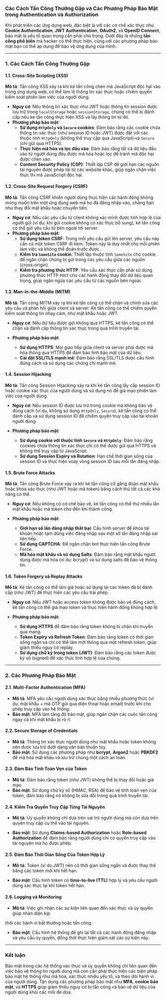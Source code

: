 ### Các Cách Tấn Công Thường Gặp và Các Phương Pháp Bảo Mật trong Authentication và Authorization

Khi phát triển các ứng dụng web, đặc biệt là với các cơ chế xác thực như **Cookie Authentication**, **JWT Authentication**, **OAuth2**, và **OpenID Connect**, bảo mật là yếu tố quan trọng cần phải chú trọng. Dưới đây là những **tấn công phổ biến** mà hacker có thể thực hiện, cùng với các phương pháp bảo mật bạn có thể áp dụng để bảo vệ ứng dụng của mình.

---

### 1. Các Cách Tấn Công Thường Gặp

#### **1.1. Cross-Site Scripting (XSS)**

**Mô tả**: Tấn công XSS xảy ra khi kẻ tấn công chèn mã JavaScript độc hại vào trong ứng dụng web, có thể làm lộ thông tin xác thực hoặc chiếm quyền kiểm soát phiên làm việc của người dùng.

- **Nguy cơ**: Nếu thông tin xác thực như JWT hoặc thông tin session được lưu trữ trong `localStorage` hoặc `sessionStorage`, chúng có thể bị đánh cắp nếu kẻ tấn công thực hiện XSS và lấy thông tin từ đó.
- **Phương pháp bảo mật**:
  - **Sử dụng `HttpOnly` và `Secure` cookies**: Đảm bảo rằng các cookie chứa thông tin xác thực (như session ID hoặc JWT) được đặt với các thuộc tính `HttpOnly` (không thể truy cập qua JavaScript) và `Secure` (chỉ gửi qua HTTPS).
  - **Thực hiện mã hóa và lọc đầu vào**: Đảm bảo rằng tất cả dữ liệu đầu vào từ người dùng đều được mã hóa hoặc lọc để tránh mã độc hại được chèn vào.
  - **Content Security Policy (CSP)**: Thiết lập CSP để giới hạn các nguồn tài nguyên được phép tải từ các website khác, giúp ngăn chặn việc thực thi mã JavaScript độc hại.

#### **1.2. Cross-Site Request Forgery (CSRF)**

**Mô tả**: Tấn công CSRF khiến người dùng thực hiện các hành động không mong muốn trên một ứng dụng web mà họ đã đăng nhập vào, chẳng hạn như thay đổi mật khẩu hoặc chuyển tiền.

- **Nguy cơ**: Nếu các yêu cầu từ client không xác minh được tính hợp lệ của người gửi (ví dụ: khi gửi cookie không có xác thực bổ sung), kẻ tấn công có thể gửi yêu cầu từ bên ngoài tới server.
- **Phương pháp bảo mật**:
  - **Sử dụng token CSRF**: Trong mỗi yêu cầu gửi lên server, yêu cầu này cần có một token CSRF đi kèm. Token này là duy nhất cho mỗi phiên làm việc và không thể đoán trước được.
  - **Kiểm tra `SameSite` cookie**: Thiết lập thuộc tính `SameSite` cho cookie để ngăn chặn chúng bị gửi trong các yêu cầu giữa các nguồn (cross-origin).
  - **Kiểm tra phương thức HTTP**: Yêu cầu xác thực cần phải sử dụng phương thức HTTP `POST` cho các hành động thay đổi dữ liệu quan trọng, giúp ngăn ngừa các yêu cầu từ các nguồn bên ngoài.

#### **1.3. Man-in-the-Middle (MITM)**

**Mô tả**: Tấn công MITM xảy ra khi kẻ tấn công có thể chặn và chỉnh sửa các yêu cầu và phản hồi giữa client và server. Kẻ tấn công có thể chiếm quyền kiểm soát thông tin nhạy cảm, như mật khẩu hoặc JWT.

- **Nguy cơ**: Nếu dữ liệu được gửi không qua HTTPS, kẻ tấn công có thể chặn và đánh cắp thông tin xác thực trong quá trình truyền tải.

- **Phương pháp bảo mật**:
  - **Sử dụng HTTPS**: Mọi giao tiếp giữa client và server phải được mã hóa thông qua HTTPS để đảm bảo tính bảo mật của dữ liệu.
  - **Cài đặt SSL/TLS mạnh mẽ**: Đảm bảo rằng SSL/TLS được cấu hình đúng cách và sử dụng các chứng chỉ mạnh mẽ.

#### **1.4. Session Hijacking**

**Mô tả**: Tấn công Session Hijacking xảy ra khi kẻ tấn công lấy cắp session ID hoặc cookie xác thực của người dùng và sử dụng nó để giả mạo phiên làm việc của người dùng.

- **Nguy cơ**: Nếu session ID được lưu trữ trong cookie mà không bảo vệ đúng cách (ví dụ, không sử dụng `HttpOnly`, `Secure`), kẻ tấn công có thể đánh cắp và sử dụng session ID để chiếm quyền truy cập vào tài khoản người dùng.

- **Phương pháp bảo mật**:
  - **Sử dụng cookie với thuộc tính `Secure` và `HttpOnly`**: Đảm bảo rằng cookies chứa thông tin xác thực chỉ có thể được gửi qua HTTPS và không thể truy cập từ JavaScript.
  - **Sử dụng Session Expiry và Rotation**: Hạn chế thời gian sống của session ID và thực hiện xoay vòng session ID sau mỗi lần đăng nhập.

#### **1.5. Brute Force Attacks**

**Mô tả**: Tấn công Brute Force xảy ra khi kẻ tấn công cố gắng đoán mật khẩu hoặc khóa xác thực (như JWT hoặc mã token) bằng cách thử tất cả các khả năng có thể.

- **Nguy cơ**: Nếu không có cơ chế bảo vệ, kẻ tấn công có thể thử nhiều lần mật khẩu hoặc mã token cho đến khi thành công.

- **Phương pháp bảo mật**:
  - **Giới hạn số lần đăng nhập thất bại**: Cấu hình server để khóa tài khoản hoặc tạm dừng việc đăng nhập sau một số lần đăng nhập sai liên tiếp.
  - **Sử dụng CAPTCHA**: Để ngăn chặn bot thực hiện tấn công Brute Force.
  - **Mã hóa mật khẩu và sử dụng Salts**: Đảm bảo rằng mật khẩu người dùng được mã hóa (ví dụ: bcrypt) và sử dụng salts để bảo vệ thông tin.

#### **1.6. Token Forgery và Replay Attacks**

**Mô tả**: Kẻ tấn công có thể làm giả hoặc sử dụng lại các token đã bị đánh cắp (như JWT) để thực hiện các yêu cầu trái phép.

- **Nguy cơ**: Nếu JWT hoặc access token không được bảo vệ đúng cách, kẻ tấn công có thể giả mạo token và thực hiện hành động không hợp lệ.

- **Phương pháp bảo mật**:
  - **Sử dụng HTTPS** để đảm bảo rằng token không bị chặn khi truyền qua mạng.
  - **Token Expiry và Refresh Token**: Đảm bảo rằng token có thời gian sống ngắn và chỉ có thể làm mới thông qua một refresh token, giúp giảm thiểu nguy cơ replay.
  - **Sử dụng chữ ký trong token (JWT)**: Đảm bảo rằng các token được ký số (signed) để xác thực tính hợp lệ của chúng.

---

### 2. Các Phương Pháp Bảo Mật

#### **2.1. Multi-Factor Authentication (MFA)**

- **Mô tả**: MFA yêu cầu người dùng xác thực bằng nhiều phương thức (ví dụ: mật khẩu + mã OTP gửi qua điện thoại hoặc email) trước khi cho phép truy cập vào hệ thống.
- **Bảo mật**: MFA làm tăng độ bảo mật, giúp ngăn chặn các cuộc tấn công ngay cả khi mật khẩu bị rò rỉ.

#### **2.2. Secure Storage of Credentials**

- **Mô tả**: Thông tin xác thực người dùng như mật khẩu hoặc token không nên được lưu trữ dưới dạng văn bản thuần túy.
- **Bảo mật**: Sử dụng các phương pháp như **bcrypt**, **Argon2** hoặc **PBKDF2** để mã hóa mật khẩu và lưu trữ chúng một cách an toàn.

#### **2.3. Đảm Bảo Tính Toàn Vẹn của Token**

- **Mô tả**: Đảm bảo rằng token (như JWT) không thể bị thay đổi hoặc giả mạo.
- **Bảo mật**: Sử dụng chữ ký số (HMAC, RSA) để bảo vệ tính toàn vẹn của token, đảm bảo rằng nó không bị sửa đổi trong quá trình truyền tải.

#### **2.4. Kiểm Tra Quyền Truy Cập Từng Tài Nguyên**

- **Mô tả**: Ủy quyền không chỉ dựa trên vai trò người dùng mà còn dựa trên quyền truy cập cụ thể vào tài nguyên.

- **Bảo mật**: Sử dụng **Claims-based Authorization** hoặc **Role-based Authorization** để đảm bảo rằng người dùng chỉ có quyền truy cập vào tài nguyên mà họ được phép.

#### **2.5. Đảm Bảo Thời Gian Sống Của Token Hợp Lý**

- **Mô tả**: Token (ví dụ JWT) nên có thời gian sống ngắn và được thay thế bằng các token mới khi hết hạn.

- **Bảo mật**: Cấu hình token có **time-to-live (TTL)** hợp lý và yêu cầu người dùng xác thực lại khi token hết hạn.

#### **2.6. Logging và Monitoring**

- **Mô tả**: Việc ghi nhận các sự kiện liên quan đến xác thực và ủy quyền giúp nhận diện kịp

thời các hành vi bất thường hoặc tấn công.

- **Bảo mật**: Cấu hình hệ thống để ghi lại tất cả các hành động đăng nhập và yêu cầu ủy quyền, đồng thời thực hiện giám sát các sự kiện này.

---

### Kết luận

Bảo mật trong các hệ thống xác thực và ủy quyền không chỉ liên quan đến việc bảo vệ thông tin người dùng mà còn cần phải thực hiện các biện pháp bảo mật hệ thống như mã hóa, xác thực nhiều yếu tố, và theo dõi hành vi của người dùng. Tận dụng các phương pháp bảo mật như **MFA**, **cookie bảo mật**, và **HTTPS** giúp giảm thiểu nguy cơ bị tấn công và bảo vệ dữ liệu của người dùng khỏi các mối đe dọa.
